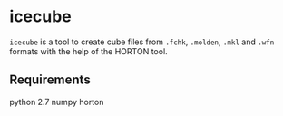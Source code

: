 # icecube
`icecube` is a tool to create cube files from `.fchk`, `.molden`, `.mkl` and `.wfn` formats with the help of the HORTON tool.
## Requirements

python 2.7
numpy
horton
